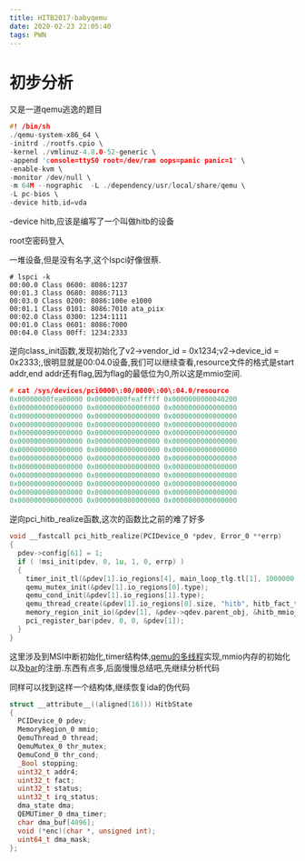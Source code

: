 ```yaml
---
title: HITB2017-babyqemu
date: 2020-02-23 22:05:40
tags: PWN
---
```


# 初步分析



又是一道qemu逃逸的题目

```c
#! /bin/sh
./qemu-system-x86_64 \
-initrd ./rootfs.cpio \
-kernel ./vmlinuz-4.8.0-52-generic \
-append 'console=ttyS0 root=/dev/ram oops=panic panic=1' \
-enable-kvm \
-monitor /dev/null \
-m 64M --nographic  -L ./dependency/usr/local/share/qemu \
-L pc-bios \
-device hitb,id=vda
```

-device hitb,应该是编写了一个叫做hitb的设备



root空密码登入

一堆设备,但是没有名字,这个lspci好像很蔡.

```
# lspci -k
00:00.0 Class 0600: 8086:1237
00:01.3 Class 0680: 8086:7113
00:03.0 Class 0200: 8086:100e e1000
00:01.1 Class 0101: 8086:7010 ata_piix
00:02.0 Class 0300: 1234:1111
00:01.0 Class 0601: 8086:7000
00:04.0 Class 00ff: 1234:2333
```



逆向class_init函数,发现初始化了v2->vendor_id = 0x1234;v2->device_id = 0x2333;,很明显就是00:04.0设备,我们可以继续查看,resource文件的格式是start addr,end addr还有flag,因为flag的最低位为0,所以这是mmio空间.

```C
# cat /sys/devices/pci0000\:00/0000\:00\:04.0/resource
0x00000000fea00000 0x00000000feafffff 0x0000000000040200
0x0000000000000000 0x0000000000000000 0x0000000000000000
0x0000000000000000 0x0000000000000000 0x0000000000000000
0x0000000000000000 0x0000000000000000 0x0000000000000000
0x0000000000000000 0x0000000000000000 0x0000000000000000
0x0000000000000000 0x0000000000000000 0x0000000000000000
0x0000000000000000 0x0000000000000000 0x0000000000000000
0x0000000000000000 0x0000000000000000 0x0000000000000000
0x0000000000000000 0x0000000000000000 0x0000000000000000
0x0000000000000000 0x0000000000000000 0x0000000000000000
0x0000000000000000 0x0000000000000000 0x0000000000000000
0x0000000000000000 0x0000000000000000 0x0000000000000000
0x0000000000000000 0x0000000000000000 0x0000000000000000
```

逆向pci_hitb_realize函数,这次的函数比之前的难了好多

```C
void __fastcall pci_hitb_realize(PCIDevice_0 *pdev, Error_0 **errp)
{
  pdev->config[61] = 1;
  if ( !msi_init(pdev, 0, 1u, 1, 0, errp) )
  {
    timer_init_tl(&pdev[1].io_regions[4], main_loop_tlg.tl[1], 1000000, hitb_dma_timer, pdev);
    qemu_mutex_init(&pdev[1].io_regions[0].type);
    qemu_cond_init(&pdev[1].io_regions[1].type);
    qemu_thread_create(&pdev[1].io_regions[0].size, "hitb", hitb_fact_thread, pdev, 0);
    memory_region_init_io(&pdev[1], &pdev->qdev.parent_obj, &hitb_mmio_ops, pdev, "hitb-mmio", 0x100000uLL);
    pci_register_bar(pdev, 0, 0, &pdev[1]);
  }
}
```

这里涉及到MSI中断初始化,timer结构体,[qemu的多线程](https://blog.csdn.net/wangwei222/article/details/81383717)实现,mmio内存的初始化以及[bar](https://zhuanlan.zhihu.com/p/26244141)的注册.东西有点多,后面慢慢总结吧,先继续分析代码

同样可以找到这样一个结构体,继续恢复ida的伪代码

```C
struct __attribute__((aligned(16))) HitbState
{
  PCIDevice_0 pdev;
  MemoryRegion_0 mmio;
  QemuThread_0 thread;
  QemuMutex_0 thr_mutex;
  QemuCond_0 thr_cond;
  _Bool stopping;
  uint32_t addr4;
  uint32_t fact;
  uint32_t status;
  uint32_t irq_status;
  dma_state dma;
  QEMUTimer_0 dma_timer;
  char dma_buf[4096];
  void (*enc)(char *, unsigned int);
  uint64_t dma_mask;
};
```

